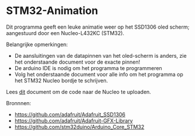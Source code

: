 # STM32-Animation
Dit programma geeft een leuke animatie weer op het SSD1306 oled scherm; aangestuurd door een Nucleo-L432KC (STM32).

Belangrijke opmerkingen:
- De aansluitingen van de datapinnen van het oled-scherm is anders, zie het onderstaande document voor de exacte pinnen!
- De arduino IDE is nodig om het programma te programmeren
- Volg het onderstaande document voor alle info om het programma op het STM32 Nucleo bordje te schrijven.

Lees [dit](https://github.com/ArthurVnL/STM32-Stick/raw/master/Read%20before%20opening%20code.docx) document om de code naar de Nucleo te uploaden.

Bronnnen:
- https://github.com/adafruit/Adafruit_SSD1306
- https://github.com/adafruit/Adafruit-GFX-Library
- https://github.com/stm32duino/Arduino_Core_STM32
